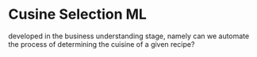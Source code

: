 # Cusine Selection ML 
 developed in the business understanding stage, namely can we automate the process of determining the cuisine of a given recipe?
